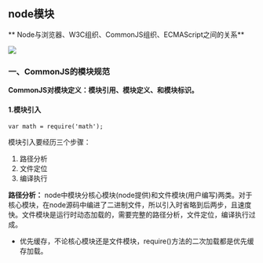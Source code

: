 ## node模块
** Node与浏览器、W3C组织、CommonJS组织、ECMAScript之间的关系**

![](http://or0drint7.bkt.clouddn.com/%E5%BE%AE%E4%BF%A1%E6%88%AA%E5%9B%BE_20170823220022.png)

### 一、CommonJS的模块规范

**CommonJS对模块定义：模块引用、模块定义、和模块标识。**

#### 1.模块引入

`var math = require('math');`

模块引入要经历三个步骤：

1. 路径分析
2. 文件定位
3. 编译执行

**路径分析：**
node中模块分核心模块(node提供)和文件模块(用户编写)两类。对于核心模块，在node源码中编进了二进制文件，所以引入时省略到后两步，且速度快。文件模块是运行时动态加载的，需要完整的路径分析，文件定位，编译执行过成。

- 优先缓存，不论核心模块还是文件模块，require()方法的二次加载都是优先缓存加载。
